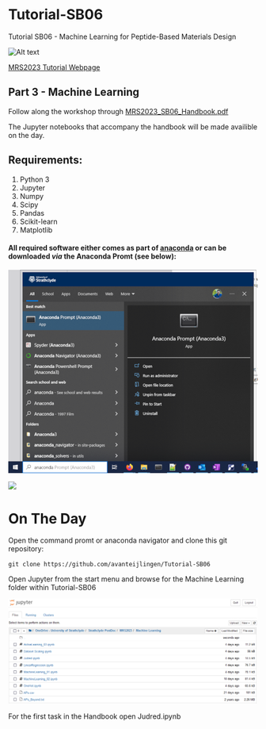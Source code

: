 # Tutorial-SB06
Tutorial SB06 - Machine Learning for Peptide-Based Materials Design


![Alt text](https://www.mrs.org/images/default-source/meetings-exhibits/spring-meetings/spring-2023/s23-landing-bannerd3b43693c9d76e4e916fff0000759bd3.jpg)

[MRS2023 Tutorial Webpage](https://www.mrs.org/meetings-events/spring-meetings-exhibits/2023-mrs-spring-meeting/call-for-papers/tutorial-sessions-detail/2023_mrs_spring_meeting/sb06/tutorial-sb06-machine-learning-for-peptide-based-materials-design)


## Part 3 - Machine Learning

Follow along the workshop through [MRS2023_SB06_Handbook.pdf](https://github.com/avanteijlingen/Tutorial-SB06/blob/main/MRS2023_SB06_Handbook.pdf)

The Jupyter notebooks that accompany the handbook will be made availible on the day.

## Requirements:

1. Python 3
1. Jupyter
1. Numpy
1. Scipy
1. Pandas
1. Scikit-learn
1. Matplotlib


#### All required software either comes as part of  [anaconda](https://www.anaconda.com/) or can be downloaded *via* the Anaconda Promt (see below):

![](Images/OpenAnaconda.png)

![](https://i.postimg.cc/HLsbCY74/extrainstall.png)

# On The Day

Open the command promt or anaconda navigator and clone this git repository:
```
git clone https://github.com/avanteijlingen/Tutorial-SB06
```
Open Jupyter from the start menu and browse for the Machine Learning folder within Tutorial-SB06

![Alt text](Images/BrowserJupyter.PNG)

For the first task in the Handbook open Judred.ipynb




